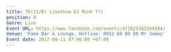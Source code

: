 ```yaml
---
title: T6(11/8) Liveshow DJ Minh Trí
position: 0
Genre: Live
Event URL: https://www.facebook.com/events/471025183264384/
Venue: 'Fame Bar & Lounge. Hotline: 0912 69 09 89 Mr James'
Event date: 2017-08-11 07:00:00 +07:00
---
```


